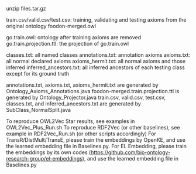 unzip files.tar.gz

train.csv/valid.csv/test.csv: training, validating and testing axioms from the original ontology foodon-merged.owl

go.train.owl: ontology after training axioms are removed
go.train.projection.ttl: the projection of go.train.owl

classes.txt: all named classes
annotations.txt: annotation axioms
axioms.txt: all normal declared axioms
axioms_hermit.txt: all normal axioms and those inferred
inferred_ancestors.txt: all inferred ancestors of each testing class except for its ground truth

annotations.txt, axioms.txt, axioms_hermit.txt are generated by Ontology_Axioms_Annotations.java
foodon-merged.train.projection.ttl is generated by Ontology_Projector.java
train.csv, valid.csv, test.csv, classes.txt, and inferred_ancestors.txt are generated by SubClass_NormalSplit.java

To reproduce OWL2Vec Star results, see examples in OWL2Vec_Plus_Run.sh
To reproduce RDF2Vec (or other baselines), see example in RDF2Vec_Run.sh (or other scripts accordingly)
For TransR/DistMult/TransE, please train the embeddings by OpenKE, and use the learned embedding file in Baselines.py. 
For EL Embedding, please train the embeddings by its own codes (https://github.com/bio-ontology-research-group/el-embeddings), and use the learned embedding file in Baselines.py



